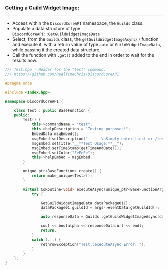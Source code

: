 ### **Getting a Guild Widget Image:**
---
- Access within the `DiscordCoreAPI` namespace, the `Guilds` class.
- Populate a data structure of type `DiscordCoreAPI::GetGuildWidgetImageData`
- Select, from the `Guilds` class, the `getGuildWidgetImageAsync()` function and execute it, with a return value of type `auto` or `GuildWidgetImageData`, while passing it the created data structure.
- Call the function with `.get()` added to the end in order to wait for the results now.

```cpp
/// Test.hpp - Header for the "test" command.
/// https://github.com/RealTimeChris/DiscordCoreAPI

#pragma once

#include <Index.hpp>

namespace DiscordCoreAPI {

	class Test : public BaseFunction {
	public:
		Test() {
			this->commandName = "test";
			this->helpDescription = "Testing purposes!";
			EmbedData msgEmbed{};
			msgEmbed.setDescription("------\nSimply enter !test or /test!\n------");
			msgEmbed.setTitle("__**Test Usage:**__");
			msgEmbed.setTimeStamp(getTimeAndDate());
			msgEmbed.setColor("FeFeFe");
			this->helpEmbed = msgEmbed;
		}

		unique_ptr<BaseFunction> create() {
			return make_unique<Test>();
		}

		virtual CoRoutine<void> executeAsync(unique_ptr<BaseFunctionArguments> args) {
			try {

				GetGuildWidgetImageData dataPackage01{};
				dataPackage01.guildId = args->eventData.getGuildId();

				auto responseData = Guilds::getGuildWidgetImageAsync(dataPackage01).get();

				cout << boolalpha << responseData.url << endl;
				return;
			}
			catch (...) {
				rethrowException("Test::executeAsync Error: ");
			}
		}
	};
}
```

